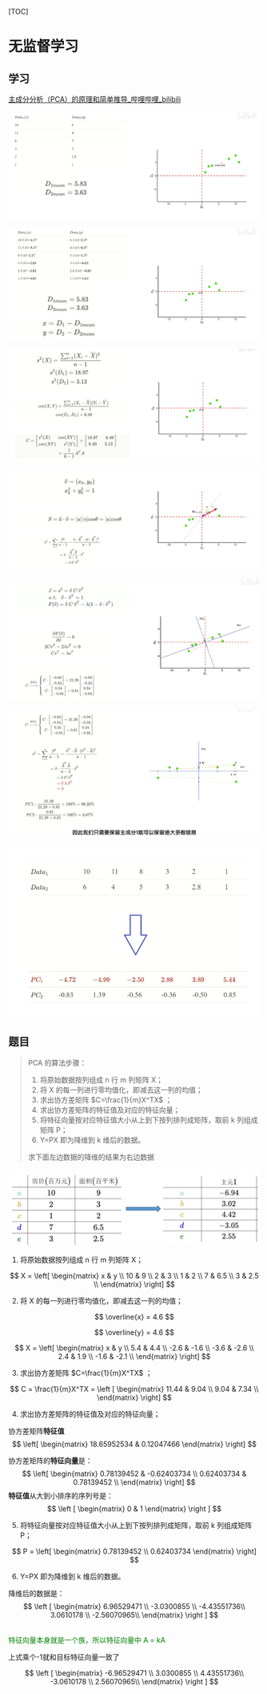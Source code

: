 [TOC]


# 无监督学习

## 学习

[主成分分析（PCA）的原理和简单推导_哔哩哔哩_bilibili](https://www.bilibili.com/video/BV1X54y1R7g7/?spm_id_from=333.337.search-card.all.click&vd_source=fcc159fddd96c65e388dd46f651ad556)

![image-20221227211527828](homework7/image-20221227211527828.png)

![image-20221227211535967](homework7/image-20221227211535967.png)

![image-20221227211545705](homework7/image-20221227211545705.png)

![image-20221227211555193](homework7/image-20221227211555193.png)

![image-20221227211600372](homework7/image-20221227211600372.png)

![image-20221227211606598](homework7/image-20221227211606598.png)

![image-20221227211610816](homework7/image-20221227211610816.png)

## 题目

> PCA 的算法步骤：
>
> 1. 将原始数据按列组成 n 行 m 列矩阵 X；
> 2. 将 X 的每一列进行零均值化，即减去这一列的均值；
> 3. 求出协方差矩阵 $C=\frac{1}{m}X^TX$ ；
> 4. 求出协方差矩阵的特征值及对应的特征向量；
> 5. 将特征向量按对应特征值大小从上到下按列排列成矩阵，取前 k 列组成矩阵 P；
> 6. Y=PX 即为降维到 k 维后的数据。
>
> 求下面左边数据的降维的结果为右边数据

![image-20221227211636179](homework7/image-20221227211636179.png)

1. 将原始数据按列组成 n 行 m 列矩阵 X；

$$
X = \left[
 \begin{matrix}
 	x & y 	\\ 
	10 & 9 	\\
	2 & 3	\\
	1 & 2	\\
	7 & 6.5 \\
	3 & 2.5 \\
  \end{matrix}
  \right]
$$

2. 将 X 的每一列进行零均值化，即减去这一列的均值；

$$
\overline{x} = 4.6
$$

$$
\overline{y} = 4.6
$$

$$
X = \left[
 \begin{matrix}
 	x & y 	\\ 
	5.4 & 4.4 	\\
	-2.6 & -1.6	\\
	-3.6 & -2.6	\\
	2.4 & 1.9 \\
	-1.6 & -2.1 \\
  \end{matrix}
  \right]
$$

3. 求出协方差矩阵 $C=\frac{1}{m}X^TX$ ；

$$
C = \frac{1}{m}X^TX =
\left [
 \begin{matrix}
   	11.44 & 9.04 \\
  	9.04 & 7.34 \\
  \end{matrix}
\right]
$$

4. 求出协方差矩阵的特征值及对应的特征向量；

协方差矩阵**特征值**
$$
\left[
	\begin{matrix}
	18.65952534 & 0.12047466
	\end{matrix}
\right]
$$


协方差矩阵的**特征向量**是：
$$
\left[
	\begin{matrix}
	0.78139452 &  -0.62403734 \\
	0.62403734 &  0.78139452 \\
	\end{matrix}
\right]
$$
**特征值**从大到小排序的序列号是：
$$
\left [
	\begin{matrix}
	0 & 1
	\end{matrix}
\right ]
$$

5. 将特征向量按对应特征值大小从上到下按列排列成矩阵，取前 k 列组成矩阵 P；

$$
P = \left[
	\begin{matrix}
	0.78139452 \\
    0.62403734
	\end{matrix}
\right]
$$

6. Y=PX 即为降维到 k 维后的数据。

降维后的数据是：<br>
$$
\left [
	\begin{matrix}
	  6.96529471 \\
	  -3.0300855 \\
      -4.43551736\\
       3.0610178 \\
      -2.56070965\\
	\end{matrix}
\right ]
$$

<br><font color=green>特征向量本身就是一个族，所以特征向量中 A = kA</font>



上式乘个-1就和目标特征向量一致了<br>


$$
\left [
	\begin{matrix}
	  -6.96529471 \\
      3.0300855 \\
      4.43551736\\
      -3.0610178 \\
      2.56070965\\
	\end{matrix}
\right ]
$$
